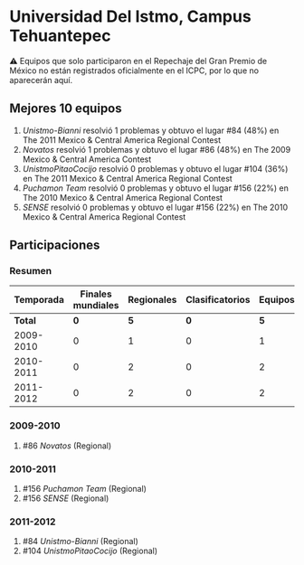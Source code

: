 # Universidad Del Istmo, Campus Tehuantepec

:warning: Equipos que solo participaron en el Repechaje del Gran Premio de México no están registrados oficialmente en el ICPC, por lo que no aparecerán aquí.

## Mejores 10 equipos

1. _Unistmo-Bianni_ resolvió 1 problemas y obtuvo el lugar #84 (48%) en The 2011 Mexico & Central America Regional Contest
1. _Novatos_ resolvió 1 problemas y obtuvo el lugar #86 (48%) en The 2009 Mexico & Central America Contest
1. _UnistmoPitaoCocijo_ resolvió 0 problemas y obtuvo el lugar #104 (36%) en The 2011 Mexico & Central America Regional Contest
1. _Puchamon Team_ resolvió 0 problemas y obtuvo el lugar #156 (22%) en The 2010 Mexico & Central America Regional Contest
1. _SENSE_ resolvió 0 problemas y obtuvo el lugar #156 (22%) en The 2010 Mexico & Central America Regional Contest

## Participaciones

### Resumen

| Temporada | Finales mundiales | Regionales | Clasificatorios | Equipos |
| --- | --- | --- | --- | --- |
| **Total** | **0** | **5** | **0** | **5** |
| 2009-2010 | 0 | 1 | 0 | 1 |
| 2010-2011 | 0 | 2 | 0 | 2 |
| 2011-2012 | 0 | 2 | 0 | 2 |

### 2009-2010

1. #86 _Novatos_ (Regional)

### 2010-2011

1. #156 _Puchamon Team_ (Regional)
1. #156 _SENSE_ (Regional)

### 2011-2012

1. #84 _Unistmo-Bianni_ (Regional)
1. #104 _UnistmoPitaoCocijo_ (Regional)



